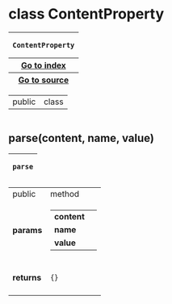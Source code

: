 
# class ContentProperty 


<table>
    <thead>
        <tr>
            <th colSpan="4">
                <pre><code>ContentProperty</code></pre>
            </th>
        </tr>
        <tr v-if="properties['kind'] === 'class'">
            <th>
                <a href="../../Index.md">Go to index</a>
            </th>
        </tr>
        <tr v-if="properties['kind'] === 'class'">
            <th>
                <a href="">Go to source</a>
            </th>
        </tr>
    </thead>
</table>

<table>
    <tbody>
        <tr>
            <td> public</td>
            <td>
                class
            </td>
        </tr>
    </tbody>
</table>

<table>
    <tbody>
    </tbody>
    <tfoot>
    </tfoot>
</table>


## parse(content, name, value)



<table>
    <thead>
        <tr>
            <th colSpan="4">
                <pre><code>parse</code></pre>
            </th>
        </tr>
    </thead>
</table>

<table>
    <tbody>
        <tr>
            <td> public</td>
            <td>
                method
            </td>
        </tr>
        <trs v-if="properties['params'].length > 0">
            <td>
                <h4>params</h4>
            </td>
            <td>
                <table>
                    <tr>                        <td><b>content</b></td>
                        <td><code></code></td>
</tr><tr>                        <td><b> name</b></td>
                        <td><code></code></td>
</tr><tr>                        <td><b> value</b></td>
                        <td><code></code></td>
</tr>                </table>
            </td>
        </trs>
        <tr v-if="!!properties['return']">
            <td>
                <h4>returns</h4>
            </td>
            <td>
                <pre><code>{}</code></pre>
            </td>
        </tr>
    </tbody>
</table>

<table>
    <tbody>
    </tbody>
    <tfoot>
    </tfoot>
</table>

